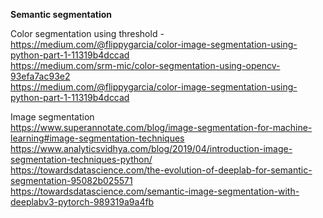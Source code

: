 **Semantic segmentation**

Color segmentation using threshold - <br />
https://medium.com/@flippygarcia/color-image-segmentation-using-python-part-1-11319b4dccad <br />
https://medium.com/srm-mic/color-segmentation-using-opencv-93efa7ac93e2 <br />
https://medium.com/@flippygarcia/color-image-segmentation-using-python-part-1-11319b4dccad <br />

Image segmentation <br />
https://www.superannotate.com/blog/image-segmentation-for-machine-learning#image-segmentation-techniques <br />
https://www.analyticsvidhya.com/blog/2019/04/introduction-image-segmentation-techniques-python/  <br />
https://towardsdatascience.com/the-evolution-of-deeplab-for-semantic-segmentation-95082b025571  <br />
https://towardsdatascience.com/semantic-image-segmentation-with-deeplabv3-pytorch-989319a9a4fb   <br />
